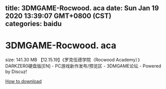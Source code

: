 
title: 3DMGAME-Rocwood. aca
date: Sun Jan 19 2020 13:39:07 GMT+0800 (CST)    
categories: baidu
---

# 3DMGAME-Rocwood. aca
size: 141.30 MB
 【12.15.19】《罗克伍德学院（Rocwood Academy）》DARKZER0硬盘版[EN] - PC游戏新作发布/预览区 - 3DMGAME论坛 - Powered by Discuz!
 

[How to download](https://bpcam.bemobtrk.com/go/2ceec3aa-1ca2-46d6-b9ff-aaa5c184517c?jno=5002)